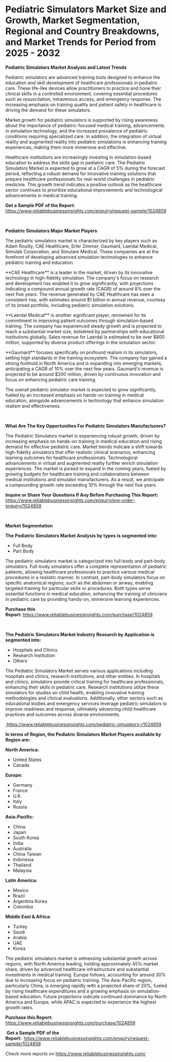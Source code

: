 <p><h1>Pediatric Simulators Market Size and Growth, Market Segmentation, Regional and Country Breakdowns, and Market Trends for Period from 2025 -  2032</h1></p><p><strong>Pediatric Simulators Market Analysis and Latest Trends</strong></p>
<p><p>Pediatric simulators are advanced training tools designed to enhance the education and skill development of healthcare professionals in pediatric care. These life-like devices allow practitioners to practice and hone their clinical skills in a controlled environment, covering essential procedures such as resuscitation, intravenous access, and emergency response. The increasing emphasis on training quality and patient safety in healthcare is driving the demand for these simulators.</p><p>Market growth for pediatric simulators is supported by rising awareness about the importance of pediatric-focused medical training, advancements in simulation technology, and the increased prevalence of pediatric conditions requiring specialized care. In addition, the integration of virtual reality and augmented reality into pediatric simulations is enhancing training experiences, making them more immersive and effective.</p><p>Healthcare institutions are increasingly investing in simulation-based education to address the skills gap in pediatric care. The Pediatric Simulators Market is expected to grow at a CAGR of 5% during the forecast period, reflecting a robust demand for innovative training solutions that prepare healthcare professionals for real-world challenges in pediatric medicine. This growth trend indicates a positive outlook as the healthcare sector continues to prioritize educational improvements and technological advancements in medical training.</p></p>
<p><strong>Get a Sample PDF of the Report:&nbsp;</strong> <a href="https://www.reliablebusinessinsights.com/enquiry/request-sample/1024859?utm_campaign=1720&utm_medium=2&utm_source=Github&utm_content=ia&utm_term=05032025&utm_id=pediatric-simulators">https://www.reliablebusinessinsights.com/enquiry/request-sample/1024859</a></p>
<p>&nbsp;</p>
<p><strong>Pediatric Simulators Major Market Players</strong></p>
<p><p>The pediatric simulators market is characterized by key players such as Adam Rouilly, CAE Healthcare, Erler Zimmer, Gaumard, Laerdal Medical, Simulab Corporation, and Simulare Medical. These companies are at the forefront of developing advanced simulation technologies to enhance pediatric training and education.</p><p>**CAE Healthcare** is a leader in the market, driven by its innovative technology in high-fidelity simulation. The company's focus on research and development has enabled it to grow significantly, with projections indicating a compound annual growth rate (CAGR) of around 8% over the next five years. The revenue generated by CAE Healthcare has seen a consistent rise, with estimates around $1 billion in annual revenue, courtesy of its broad portfolio, including pediatric simulation solutions.</p><p>**Laerdal Medical** is another significant player, renowned for its commitment to improving patient outcomes through simulation-based training. The company has experienced steady growth and is projected to reach a substantial market size, bolstered by partnerships with educational institutions globally. Sales revenue for Laerdal is estimated to be over $800 million, supported by diverse product offerings in the simulation sector.</p><p>**Gaumard** focuses specifically on profound realism in its simulators, setting high standards in the training ecosystem. The company has gained a strong foothold in North America and is expanding into emerging markets, anticipating a CAGR of 10% over the next few years. Gaumard's revenue is projected to be around $200 million, driven by continuous innovation and focus on enhancing pediatric care training.</p><p>The overall pediatric simulator market is expected to grow significantly, fueled by an increased emphasis on hands-on training in medical education, alongside advancements in technology that enhance simulation realism and effectiveness.</p></p>
<p>&nbsp;</p>
<p><strong>What Are The Key Opportunities For Pediatric Simulators Manufacturers?</strong></p>
<p><p>The Pediatric Simulators market is experiencing robust growth, driven by increasing emphasis on hands-on training in medical education and rising demand for effective pediatric care. Market trends indicate a shift towards high-fidelity simulators that offer realistic clinical scenarios, enhancing learning outcomes for healthcare professionals. Technological advancements in virtual and augmented reality further enrich simulation experiences. The market is poised to expand in the coming years, fueled by growing budgets for healthcare training and collaborations between medical institutions and simulator manufacturers. As a result, we anticipate a compounding growth rate exceeding 10% through the next five years.</p></p>
<p><strong>Inquire or Share Your Questions If Any Before Purchasing This Report:</strong> <a href="https://www.reliablebusinessinsights.com/enquiry/pre-order-enquiry/1024859?utm_campaign=1720&utm_medium=2&utm_source=Github&utm_content=ia&utm_term=05032025&utm_id=pediatric-simulators">https://www.reliablebusinessinsights.com/enquiry/pre-order-enquiry/1024859</a></p>
<p>&nbsp;</p>
<p><strong>Market Segmentation</strong></p>
<p><strong>The Pediatric Simulators Market Analysis by types is segmented into:</strong></p>
<p><ul><li>Full Body</li><li>Part Body</li></ul></p>
<p><p>The pediatric simulators market is categorized into full-body and part-body simulators. Full-body simulators offer a complete representation of pediatric patients, allowing healthcare professionals to practice various medical procedures in a realistic manner. In contrast, part-body simulators focus on specific anatomical regions, such as the abdomen or airway, enabling targeted training for particular skills or procedures. Both types serve essential functions in medical education, enhancing the training of clinicians in pediatric care by providing hands-on, immersive learning experiences.</p></p>
<p><strong>Purchase this Report:&nbsp;</strong><a href="https://www.reliablebusinessinsights.com/purchase/1024859?utm_campaign=1720&utm_medium=2&utm_source=Github&utm_content=ia&utm_term=05032025&utm_id=pediatric-simulators">https://www.reliablebusinessinsights.com/purchase/1024859</a></p>
<p>&nbsp;</p>
<p><strong>The Pediatric Simulators Market Industry Research by Application is segmented into:</strong></p>
<p><ul><li>Hospitals and Clinics</li><li>Research Institution</li><li>Others</li></ul></p>
<p><p>The Pediatric Simulators Market serves various applications including hospitals and clinics, research institutions, and other entities. In hospitals and clinics, simulators provide critical training for healthcare professionals, enhancing their skills in pediatric care. Research institutions utilize these simulators for studies on child health, enabling innovative training methodologies and clinical evaluations. Additionally, other sectors such as educational bodies and emergency services leverage pediatric simulators to improve readiness and response, ultimately advancing child healthcare practices and outcomes across diverse environments.</p></p>
<p><a href="https://www.reliablebusinessinsights.com/pediatric-simulators-r1024859?utm_campaign=1720&utm_medium=2&utm_source=Github&utm_content=ia&utm_term=05032025&utm_id=pediatric-simulators">&nbsp;https://www.reliablebusinessinsights.com/pediatric-simulators-r1024859</a></p>
<p><strong>In terms of Region, the Pediatric Simulators Market Players available by Region are:</strong></p>
<p>
    <p> <strong> North America: </strong>
        <ul>
            <li>United States</li>
            <li>Canada</li>
        </ul>
        </p> 
    <p> <strong> Europe: </strong>
        <ul>
            <li>Germany</li>
            <li>France</li>
            <li>U.K.</li>
            <li>Italy</li>
            <li>Russia</li>
        </ul>
        </p> 
    <p> <strong> Asia-Pacific: </strong>
        <ul>
            <li>China</li>
            <li>Japan</li>
            <li>South Korea</li>
            <li>India</li>
            <li>Australia</li>
            <li>China Taiwan</li>
            <li>Indonesia</li>
            <li>Thailand</li>
            <li>Malaysia</li>
        </ul>
        </p> 
    <p> <strong> Latin America: </strong>
        <ul>
            <li>Mexico</li>
            <li>Brazil</li>
            <li>Argentina Korea</li>
            <li>Colombia</li>
        </ul>
        </p> 
    <p> <strong> Middle East & Africa: </strong>
        <ul>
            <li>Turkey</li>
            <li>Saudi</li>
            <li>Arabia</li>
            <li>UAE</li>
            <li>Korea</li>
        </ul>
    </p>
    </p>
<p><p>The pediatric simulators market is witnessing substantial growth across regions, with North America leading, holding approximately 45% market share, driven by advanced healthcare infrastructure and substantial investments in medical training. Europe follows, accounting for around 30% due to increasing focus on pediatric training. The Asia-Pacific region, particularly China, is emerging rapidly with a projected share of 20%, fueled by rising healthcare expenditures and a growing emphasis on simulation-based education. Future projections indicate continued dominance by North America and Europe, while APAC is expected to experience the highest growth rates.</p></p>
<p><strong>Purchase this Report: </strong><a href="https://www.reliablebusinessinsights.com/purchase/1024859?utm_campaign=1720&utm_medium=2&utm_source=Github&utm_content=ia&utm_term=05032025&utm_id=pediatric-simulators">https://www.reliablebusinessinsights.com/purchase/1024859</a></p>
<p>&nbsp;<strong>Get a Sample PDF of the Report:&nbsp;&nbsp;</strong><a href="https://www.reliablebusinessinsights.com/enquiry/request-sample/1024859?utm_campaign=1720&utm_medium=2&utm_source=Github&utm_content=ia&utm_term=05032025&utm_id=pediatric-simulators">https://www.reliablebusinessinsights.com/enquiry/request-sample/1024859</a></p>
<p><strong></strong></p>
<p>Check more reports on <a href="https://www.reliablebusinessinsights.com/?utm_campaign=1720&utm_medium=2&utm_source=Github&utm_content=ia&utm_term=05032025&utm_id=pediatric-simulators">https://www.reliablebusinessinsights.com/</a></p>